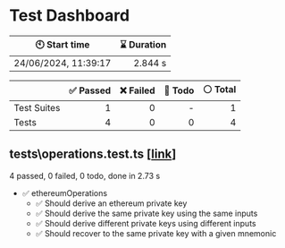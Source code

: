 # Test Dashboard


| :clock10: Start time | :hourglass: Duration |
| --- | ---: |
|24/06/2024, 11:39:17|2.844 s|

| | :white_check_mark: Passed | :x: Failed | :construction: Todo | :white_circle: Total |
| --- | ---: | ---: | ---:| ---: |
|Test Suites|1|0|-|1|
|Tests|4|0|0|4|

## tests\operations.test.ts [[link](https://github.com/ubq-testing/webauthn-evm-signing-key/blob/d658e5a1c64414bb7a22247f4b8a1e881a7c9210/tests\operations.test.ts)]

4 passed, 0 failed, 0 todo, done in 2.73 s

- :white_check_mark: ethereumOperations
  - :white_check_mark: Should derive an ethereum private key
  - :white_check_mark: Should derive the same private key using the same inputs
  - :white_check_mark: Should derive different private keys using different inputs
  - :white_check_mark: Should recover to the same private key with a given mnemonic

